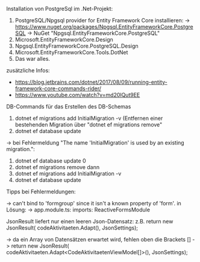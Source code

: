 Installation von PostgreSql im .Net-Projekt:

1. PostgreSQL/Npgsql provider for Entity Framework Core installieren:
   -> https://www.nuget.org/packages/Npgsql.EntityFrameworkCore.PostgreSQL
   -> NuGet "Npgsql.EntityFrameworkCore.PostgreSQL"
3. Microsoft.EntityFrameworkCore.Design
4. Npgsql.EntityFrameworkCore.PostgreSQL.Design
5. Microsoft.EntityFrameworkCore.Tools.DotNet 
6. Das war alles. 

zusätzliche Infos: 
- https://blog.jetbrains.com/dotnet/2017/08/09/running-entity-framework-core-commands-rider/
- https://www.youtube.com/watch?v=md20lQut9EE

DB-Commands für das Erstellen des DB-Schemas
1. dotnet ef migrations add InitialMigration -v  (Entfernen einer bestehenden Migration über "dotnet ef migrations remove"
2. dotnet ef database update

-> bei Fehlermeldung "The name 'InitialMigration' is used by an existing migration.":
1. dotnet ef database update 0
2. dotnet ef migrations remove
dann
3. dotnet ef migrations add InitialMigration -v
4. dotnet ef database update

Tipps bei Fehlermeldungen:

-> can't bind to 'formgroup' since it isn't a known property of 'form'. in
Lösung:
-> app.module.ts: imports: ReactiveFormsModule

JsonResult liefert nur einen leeren Json-Datensatz:
z.B. 
   return new JsonResult(
                codeAktivitaeten.Adapt<CodeAktivitaetenViewModel>(),
                JsonSettings);
                
-> da ein Array von Datensätzen erwartet wird, fehlen oben die Brackets []
-> return new JsonResult(
                   codeAktivitaeten.Adapt<CodeAktivitaetenViewModel[]>(),
                   JsonSettings);               